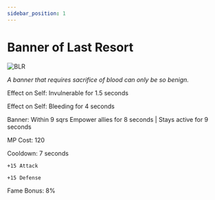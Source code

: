 ```yaml
---
sidebar_position: 1
---
```


# Banner of Last Resort

![BLR](https://vwiki.valorserver.com/api/item/picture/banner%20of%20last%20resort)

<i>A banner that requires sacrifice of blood can only be so benign.</i>

Effect on Self: Invulnerable for 1.5 seconds

Effect on Self: Bleeding for 4 seconds

Banner: Within 9 sqrs Empower allies for 8 seconds | Stays active for 9 seconds

MP Cost: 120

Cooldown: 7 seconds

    +15 Attack
    
    +15 Defense

Fame Bonus: 8%
